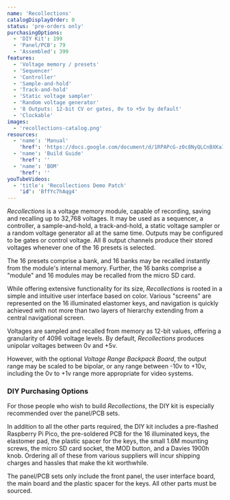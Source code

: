 ```yaml
---
name: 'Recollections'
catalogDisplayOrder: 0
status: 'pre-orders only'
purchasingOptions:
  - 'DIY Kit': 199
  - 'Panel/PCB': 79
  - 'Assembled': 399
features:
  - 'Voltage memory / presets'
  - 'Sequencer'
  - 'Controller'
  - 'Sample-and-hold'
  - 'Track-and-hold'
  - 'Static voltage sampler'
  - 'Random voltage generator'
  - '8 Outputs: 12-bit CV or gates, 0v to +5v by default'
  - 'Clockable'
images:
  - 'recollections-catalog.png'
resources:
  - 'name': 'Manual'
    'href': 'https://docs.google.com/document/d/1RPAPcG-z0c8NyQLCnBXKaI8nIInMwIazlKRt4L1SheU'
  - 'name': 'Build Guide'
    'href': ''
  - 'name': 'BOM'
    'href': ''
youTubeVideos:
  - 'title': 'Recollections Demo Patch'
    'id': 'BffYc7hAqg4'
---
```


_Recollections_ is a voltage memory module, capable of recording, saving and recalling up to 32,768 voltages. It may be used as a sequencer, a controller, a sample-and-hold, a track-and-hold, a static voltage sampler or a random voltage generator all at the same time. Outputs may be configured to be gates or control voltage. All 8 output channels produce their stored voltages whenever one of the 16 presets is selected.

The 16 presets comprise a bank, and 16 banks may be recalled instantly from the module's internal memory. Further, the 16 banks comprise a "module" and 16 modules may be recalled from the micro SD card.

While offering extensive functionality for its size, _Recollections_ is rooted in a simple and intuitive user interface based on color. Various "screens" are represented on the 16 illuminated elastomer keys, and navigation is quickly achieved with not more than two layers of hierarchy extending from a central navigational screen.

Voltages are sampled and recalled from memory as 12-bit values, offering a granularity of 4096 voltage levels. By default, _Recollections_ produces unipolar voltages between 0v and +5v.

However, with the optional _Voltage Range Backpack Board_, the output range may be scaled to be bipolar, or any range between -10v to +10v, including the 0v to +1v range more appropriate for video systems.

<h3>DIY Purchasing Options</h3>

For those people who wish to build _Recollections_, the DIY kit is especially recommended over the panel/PCB sets.

In addition to all the other parts required, the DIY kit includes a pre-flashed Raspberry Pi Pico, the pre-soldered PCB for the 16 illuminated keys, the elastomer pad, the plastic spacer for the keys, the small 1.6M mounting screws, the micro SD card socket, the MOD button, and a Davies 1900h knob. Ordering all of these from various suppliers will incur shipping charges and hassles that make the kit worthwhile.

The panel/PCB sets only include the front panel, the user interface board, the main board and the plastic spacer for the keys. All other parts must be sourced.
